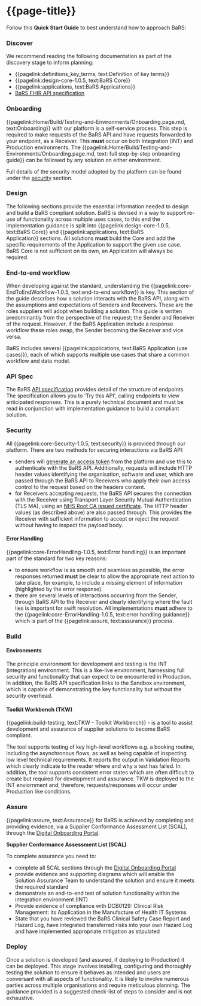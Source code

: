 # {{page-title}}

Follow this **Quick Start Guide** to best understand how to approach BaRS:

### Discover 
We recommend reading the following documentation as part of the discovery stage to inform planning: 

* {{pagelink:definitions_key_terms, text:Definition of key terms}}  
* {{pagelink:design-core-1.0.5, text:BaRS Core}} 
* {{pagelink:applications, text:BaRS Applications}}
* [BaRS FHIR API specification](https://digital.nhs.uk/developer/api-catalogue/booking-and-referral-fhir/v1_0_0)

### Onboarding
{{pagelink:Home/Build/Testing-and-Environments/Onboarding.page.md, text:Onboarding}} with our platform is a self-service process. This step is required to make requests of the BaRS API and have requests forwarded to your endpoint, as a Receiver. This **must** occur on both Integration (INT) and Production environments. The {{pagelink:Home/Build/Testing-and-Environments/Onboarding.page.md, text: full step-by-step onboarding guide}} can be followed by any solution on either environment. 

Full details of the security model adopted by the platform can be found under the [security](https://digital.nhs.uk/developer/guides-and-documentation/security-and-authorisation/application-restricted-restful-apis-signed-jwt-authentication) section.

### Design
The following sections provide the essential information needed to design and build a BaRS compliant solution. BaRS is devised in a way to support re-use of functionality across multiple uses cases, to this end the implementation guidance is split into {{pagelink:design-core-1.0.5, text:BaRS Core}} and {{pagelink:applications, text:BaRS Application}} sections. All solutions **must** build the Core and add the specific requirements of the Application to support the given use case. BaRS Core is not sufficient on its own, an Application will always be required. 

### End-to-end workflow 
When developing against the standard, understanding the {{pagelink:core-EndToEndWorkflow-1.0.5, text:end-to-end workflow}} is key. This section of the guide describes how a solution interacts with the BaRS API, along with the assumptions and expectations of Senders and Receivers. These are the roles suppliers will adopt when building a solution. This guide is written predominantly from the perspective of the request; the Sender and Receiver of the request. However, if the BaRS Application include a response workflow these roles swap, the Sender becoming the Receiver and vice versa. 

BaRS includes several {{pagelink:applications, text:BaRS Application (use cases)}}, each of which supports multiple use cases that share a common workflow and data model.


### API Spec
The BaRS [API specification](https://digital.nhs.uk/developer/api-catalogue/booking-and-referral-fhir/v1_0_0) provides detail of the structure of endpoints. The specification allows you to 'Try this API', calling endpoints to view anticipated responses. This is a purely technical document and must be read in conjunction with implementation guidance to build a compliant solution. 

### Security
All {{pagelink:core-Security-1.0.5, text:security}} is provided through our platform. There are two methods for securing interactions via BaRS API:
* senders will [generate an access token](https://digital.nhs.uk/developer/guides-and-documentation/security-and-authorisation/application-restricted-restful-apis-signed-jwt-authentication#how-this-pattern-works) from the platform and use this to authenticate with the BaRS API. Additionally, requests will include HTTP header values identifying the organisation, software and user, which are passed through the BaRS API to Receivers who apply their own access control to the request based on the headers content.
* for Receivers accepting requests, the BaRS API secures the connection with the Receiver using Transport Layer Security Mutual Authentication (TLS MA), using an [NHS Root CA issued certificate](https://digital.nhs.uk/services/path-to-live-environments/live-environment#rootca-and-subca-certificates). The HTTP header values (as described above) are also passed through. This provides the Receiver with sufficient information to accept or reject the request without having to inspect the payload body. 

#### Error Handling 
{{pagelink:core-ErrorHandling-1.0.5, text:Error handling}} is an important part of the standard for two key reasons:

* to ensure workflow is as smooth and seamless as possible, the error responses returned **must** be clear to allow the appropriate next action to take place, for example, to include a missing element of information (highlighted by the error response).
* there are several levels of interactions occurring from the Sender, through BaRS API to the Receiver and clearly identifying where the fault lies is important for swift resolution. All implementations **must** adhere to the {{pagelink:core-ErrorHandling-1.0.5, text:error handling guidance}} which is part of the {{pagelink:assure, text:assurance}} process.

### Build
#### Environments
The principle environment for development and testing is the INT (integration) environment. This is a like-live environment, harnessing full security and functionality that can expect to be encountered in Production. In addition, the BaRS API specification links to the Sandbox environment, which is capable of demonstrating the key functionality but without the security overhead. 



#### Toolkit Workbench (TKW)
{{pagelink:build-testing, text:TKW - Toolkit Workbench}} - is a tool to assist development and assurance of supplier solutions to become BaRS compliant.

The tool supports testing of key high-level workflows e.g. a booking routine, including the asynchronous flows, as well as being capable of inspecting low level technical requirements. It reports the output in Validation Reports which clearly indicate to the reader where and why a test has failed. In addition, the tool supports consistent error states which are often difficult to create but required for development and assurance. TKW is deployed to the INT enviornment and, therefore, requests/responses will occur under Production like conditions.

### Assure
{{pagelink:assure, text:Assurance}} for BaRS is achieved by completing and providing evidence, via a Supplier Conformance Assessment List (SCAL), through the [Digital Onboarding Portal](https://digital.nhs.uk/developer/guides-and-documentation/digital-onboarding).

**Supplier Conformance Assessment List (SCAL)**
</p>
To complete assurance you need to:

* complete all SCAL sections through the [Digital Onboarding Portal](https://digital.nhs.uk/developer/guides-and-documentation/digital-onboarding)
* provide evidence and supporting diagrams which will enable the Solution Assurance Team to understand the solution and ensure it meets the required standard
* demonstrate an end-to-end test of solution functionality within the integration environment (INT)
* Provide evidence of compliance with DCB0129: Clinical Risk Management: its Application in the Manufacture of Health IT Systems
* State that you have reviewed the BaRS Clinical Safety Case Report and Hazard Log, have integrated transferred risks into your own Hazard Log and have implemented appropriate mitigation as stipulated

### Deploy
Once a solution is developed (and assured, if deploying to Production) it can be deployed. This stage involves installing, configuring and thoroughly testing the solution to ensure it behaves as intended and users are conversant with all aspects of functionality. It is likely to involve numerous parties across multiple organisations and require meticulous planning. The guidance provided is a suggested check-list of steps to consider and is not exhaustive. 
